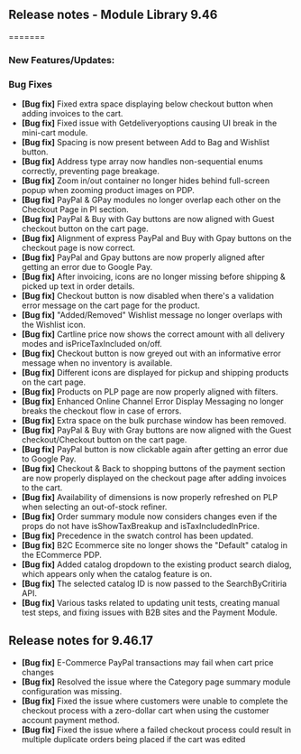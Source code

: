 ## Release notes - Module Library 9.46
=======

### New Features/Updates:

### Bug Fixes

* **[Bug fix]** 	Fixed extra space displaying below checkout button when adding invoices to the cart.
* **[Bug fix]** 	Fixed issue with Getdeliveryoptions causing UI break in the mini-cart module.
* **[Bug fix]** 	Spacing is now present between Add to Bag and Wishlist button.
* **[Bug fix]** 	Address type array now handles non-sequential enums correctly, preventing page breakage.
* **[Bug fix]** 	Zoom in/out container no longer hides behind full-screen popup when zooming product images on PDP.
* **[Bug fix]** 	PayPal & GPay modules no longer overlap each other on the Checkout Page in PI section.
* **[Bug fix]** 	PayPal & Buy with Gay buttons are now aligned with Guest checkout button on the cart page.
* **[Bug fix]** 	Alignment of express PayPal and Buy with Gpay buttons on the checkout page is now correct.
* **[Bug fix]** 	PayPal and Gpay buttons are now properly aligned after getting an error due to Google Pay.
* **[Bug fix]** 	After invoicing, icons are no longer missing before shipping & picked up text in order details.
* **[Bug fix]** 	Checkout button is now disabled when there's a validation error message on the cart page for the product.
* **[Bug fix]** 	"Added/Removed" Wishlist message no longer overlaps with the Wishlist icon.
* **[Bug fix]** 	Cartline price now shows the correct amount with all delivery modes and isPriceTaxIncluded on/off.
* **[Bug fix]** 	Checkout button is now greyed out with an informative error message when no inventory is available.
* **[Bug fix]** 	Different icons are displayed for pickup and shipping products on the cart page.
* **[Bug fix]** 	Products on PLP page are now properly aligned with filters.
* **[Bug fix]** 	Enhanced Online Channel Error Display Messaging no longer breaks the checkout flow in case of errors.
* **[Bug fix]** 	Extra space on the bulk purchase window has been removed.
* **[Bug fix]** 	PayPal & Buy with Gray buttons are now aligned with the Guest checkout/Checkout button on the cart page.
* **[Bug fix]** 	PayPal button is now clickable again after getting an error due to Google Pay.
* **[Bug fix]** 	Checkout & Back to shopping buttons of the payment section are now properly displayed on the checkout page after adding invoices to the cart.
* **[Bug fix]** 	Availability of dimensions is now properly refreshed on PLP when selecting an out-of-stock refiner.
* **[Bug fix]** 	Order summary module now considers changes even if the props do not have isShowTaxBreakup and isTaxIncludedInPrice.
* **[Bug fix]** 	Precedence in the swatch control has been updated.
* **[Bug fix]** 	B2C Ecommerce site no longer shows the "Default" catalog in the ECommerce PDP.
* **[Bug fix]** 	Added catalog dropdown to the existing product search dialog, which appears only when the catalog feature is on.
* **[Bug fix]** 	The selected catalog ID is now passed to the SearchByCritiria API.
* **[Bug fix]** 	Various tasks related to updating unit tests, creating manual test steps, and fixing issues with B2B sites and the Payment Module.

## Release notes for 9.46.17

* **[Bug fix]**     E-Commerce PayPal transactions may fail when cart price changes
* **[Bug fix]**     Resolved the issue where the Category page summary module configuration was missing.
* **[Bug fix]**     Fixed the issue where customers were unable to complete the checkout process with a zero-dollar cart when using the customer account payment method.
* **[Bug fix]**     Fixed the issue where a failed checkout process could result in multiple duplicate orders being placed if the cart was edited
